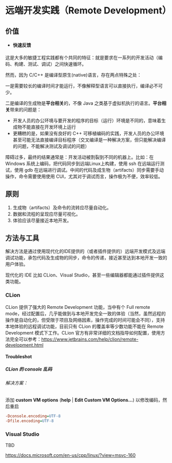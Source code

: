# 远端开发实践（Remote Development）

## 价值

- #### 快速反馈

这是大多的敏捷工程实践都有个共同的特征：就是要求在一系列的开发活动（编码、构建、测试、调试）之间快速循环。

然而，因为 C/C++ 是编译型原生(native)语言，存在两点特殊之处：

一是需要较长的编译时间才能运行，不像解释型语言可以直接执行，编译必不可少。

二是编译的生成物是**平台相关**的，不像 Java 之类基于虚拟机执行的语言。**平台相关**带来的问题是：

- 开发人员的办公环境与要开发的程序的目标（运行）环境是不同的，意味着生成物不能直接在开发环境上运行
- 更糟糕的是，如果没有良好的 C++ 可移植编码的实践，开发人员的办公环境甚至可能无法直接编译目标程序（交叉编译是一种解决方案，但只能解决编译的问题，不能解决测试及调试的问题）

障碍过多，最终的结果通常是：开发活动被割裂到不同的机器上。比如：在 Windows 系统上编码，把代码同步到远端Linux上构建，使用 ssh 在远端运行测试，使用 gdb 在远端进行调试。中间的代码及成生物（artifacts）同步需要手动操作，命令需要使用使用 CUI，尤其对于调试而言，操作极为不便，效率较低。

## 原则

1. 生成物（artifacts）及命令的流转应尽量自动化。
2. 数据和流程的呈现应尽量可视化。
3. 体验应该尽量接近本地开发。

## 方法与工具

解决方法是通过使用现代化的IDE提供的（或者插件提供的）远端开发模式及远端调试功能，承包代码及生成物的同步，命令的传递，接近甚至达到本地开发一致的用户体验。

现代化的 IDE 比如 CLion、Visual Studio，甚至一些编辑器都能通过插件提供这类功能。

### CLion

CLion 提供了强大的 Remote Development 功能，当中有个 Full remote mode，经过配置后，几乎能做到与本地开发完全一致的体验（当然，虽然远程的操作是自动化的，但受限于项目及网络因素，操作完成的时间可能会不同），支持本地体验的远程调试功能，目前只有 CLion 的覆盖率等少数功能不能在 Remote Development 模式下工作。CLion 官方有非常详细的文档指导如何配置，使用方法完全可以参考：https://www.jetbrains.com/help/clion/remote-development.html

#### Troubleshot

##### CLion 的 console 乱码

###### 解决方案：

添加 **custom VM options** (**help** | **Edit Custom VM Options...**) 以修改编码，然后重启

```ini
-Dconsole.encoding=UTF-8
-Dfile.encoding=UTF-8
```

### Visual Studio

TBD

https://docs.microsoft.com/en-us/cpp/linux/?view=msvc-160

